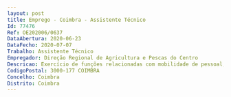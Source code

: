 ```yaml
--- 
layout: post
title: Emprego - Coimbra - Assistente Técnico
Id: 77476
Ref: OE202006/0637
DataAbertura: 2020-06-23
DataFecho: 2020-07-07
Trabalho: Assistente Técnico
Empregador: Direção Regional de Agricultura e Pescas do Centro
Descricao: Exercício de funções relacionadas com mobilidade de pessoal, proteção social e contagens de tempo de serviço.
CodigoPostal: 3000-177 COIMBRA
Concelho: Coimbra
Distrito: Coimbra
--- 
```

